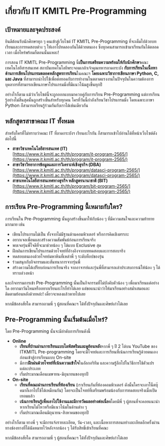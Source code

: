 # เกี่ยวกับ IT KMITL Pre-Programming

## เป้าหมายและจุดประสงค์
ยินดีต้อนรับนักศึกษาทุก ๆ คนเข้าสู่เว็บไซต์ IT KMITL Pre-Programming ที่จะเต็มไปด้วยบทเรียนและการทดสอบต่าง ๆ ให้เอาไปทดลองกันได้ด้วยตนเอง ซึ่งทุกคนสามารถเข้ามาเรียนกันได้ตลอดเวลา เมื่อไหร่พร้อมก็ตอนนั้นแหละ!

การสอน IT KMITL Pre-Programming นี้**เป็นการเตรียมความพร้อมให้กับนักศึกษา**คณะเทคโนโลยีสารสนเทศ สถาบันเทคโนโลยีพระจอมเกล้าเจ้าคุณทหารลาดกระบัง **กับการเรียนในเนื้อหาด้านการเขียนโปรแกรมตลอดหลักสูตรการเรียน**ในคณะฯ **โดยเฉพาะวิชาการเขียนภาษา Python, C, และ Java** ที่สามารถนำไปใช้เพื่อต่อยอดกับการทำงานในตลาดแรงงานในปัจจุบันในความต้องการบุคลากรที่สามารถเขียนภาษาโปรแกรมมิ่งที่มีแนวโน้มสูงขึ้นทุกปี

อย่างไรก็ตาม แม้ว่าเว็บไซต์นี้จะถูกออกแบบมาควบคู่กับการเรียน Pre-Programming แต่การเรียนรู้อย่างไม่สิ้นสุดนั้นถูกสร้างขึ้นสำหรับทุกคน ใครที่วันนี้กำลังเรียนวิชาโปรแกรมมิ่ง โดยเฉพาะภาษา Python ก็สามารถเรียนรู้ร่วมกันกับเราได้เช่นเดียวกัน


## หลักสูตรสาขาคณะ IT ทั้งหมด
สำหรับใครที่ไม่ทราบว่าคณะ IT ที่ลาดกระบังฯ เรียนอะไรกัน ก็สามารถเข้าไปอ่านได้ที่หน้าเว็บไซต์ดังต่อไปนี้

- **สาขาวิชาเทคโนโลยีสารสนเทศ (IT)**<br/>
[https://www.it.kmitl.ac.th/th/program/it-program-2565/](https://www.it.kmitl.ac.th/th/program/it-program-2565/)
- **สาขาวิชาวิทยาการข้อมูลและการวิเคราะห์เชิงธุรกิจ (DBA)**<br/>
[https://www.it.kmitl.ac.th/th/program/datasci-program-2565/](https://www.it.kmitl.ac.th/th/program/datasci-program-2565/)
- **สาขาเทคโนโลยีสารสนเทศทางธุรกิจ หลักสูตรนานาชาติ (BIT)**<br/>
[https://www.it.kmitl.ac.th/th/program/bit-program-2565/](https://www.it.kmitl.ac.th/th/program/bit-program-2565/)


## การเรียน Pre-Programming นี้เหมาะกับใคร?
การเรียนใน Pre-Programming นั้นถูกสร้างขึ้นมาให้กับน้อง ๆ ที่มีความสนใจและความท้าทายมากมาย เช่น

- เขียนโปรแกรมไม่เป็น ทั้งจากไม่มีฐานด้านคอมพิวเตอร์ หรือการคิดเชิงตรรกะ
- อยากเจอเพื่อนและสร้างความสัมพันธ์ก่อนการเรียนจริง
- พบเจอรุ่นพี่ใจดีที่จะมาช่วยน้อง ๆ ได้แบบ Exclusive สุด
- ฝึกฝนการเขียนโปรแกรมด้วยโจทย์ที่อ้างอิงจากบททดสอบและการสอบจริง
- ทดสอบตนเองด้วยโจทย์มหาหินที่เหล่าพี่ ๆ ระดับท็อปของรุ่น
- ร่วมสนุกกับกิจกรรมและสันทนาการจากรุ่นพี่
- สร้างความได้เปรียบก่อนการเรียนจริง จากอาจารย์และรุ่นพี่ที่สามารถเล่าประสบการณ์ให้น้อง ๆ ได้ทราบล่วงหน้า

และกิจกรรมการเข้า Pre-Programming นั้นเป็นกิจกรรมที่ไม่บังคับตัวน้อง ๆ เพื่อมาเรียนแต่อย่างใด อยากมาวันไหนหรืออยากเรียนอะไรก็ทำได้เลย แต่ขอแนะนำว่าให้มาเรียนอย่างสม่ำเสมอและติดตามย้อนหลังด้วยหล่ะ! เดี๋ยวจะหลงแล้วหายไปเลย

หากมีข้อสงสัยใด สามารถถามพี่ ๆ ผู้สอนที่คณะฯ ได้ทั้งปัจจุบันและศิษย์เก่าได้เลย

## Pre-Programming นั้นเริ่มต้นเมื่อไหร่?
โดย Pre-Programming นั้นจะมีลำดับการเรียนดังนี้

- **Online**
  - **เรียนที่บ้านผ่านการเรียนแบบไลฟ์สตรีมและดูย้อนหลัง**จากพี่ ๆ ปี 2 ได้บน YouTube ของ ITKMITL Pre-programming โดยจะมีโจทย์และการเรียนที่เน้นการเรียนรู้ด้วยตนเองก่อนเข้าสู่การเรียนแบบ On-site
  - มีการ**ฝึกฝนด้วยโจทย์ที่เน้นความเข้าใจ**ในอัลกอริทึม และความรู้ลึกไปในวิธีการใช้ตัวแปรแต่ละประเภท
  - เริ่มประมาณเดือนเมษายน-มิถุนายนของทุกปี
- **On-site**
  - **เรียนที่คณะผ่านการเรียนที่ห้องเรียน** (เราเรียนกันที่ห้องคอมพิวเตอร์ ดังนั้นใครจะเอาโน็ตบุ๊คมาก็เอาไปใช้ได้เหมือนกัน) โดยจะเป็นโจทย์ที่เตรียมพร้อมน้องกับการทดสอบจริงเมื่อเปิดเทอมแล้ว
  - **เน้นการเรียนรู้เพื่อเอาไปใช้งานและมีการวัดผลอย่างต่อเนื่อง**โดยมีพี่ ๆ ผู้สอนที่จะคอยแนะนำหากเรียนไม่ไหวหรือมีแนวโน้มในด้านต่าง ๆ
  - เริ่มประมาณเดือนมิถุนายน-สิงหาคมของทุกปี

อย่างไรก็ตาม ทางพี่ ๆ จะมีการแจ้งรายละเอียด, วัน-เวลา, และเนื้อหาการสอนอย่างละเอียดอีกครั้งผ่านทางช่องทางที่ได้นัดหมายไว้หลังจากน้อง ๆ ได้รับสิทธิ์เข้าเรียนที่คณะ

หากมีข้อสงสัยใด สามารถถามพี่ ๆ ผู้สอนที่คณะฯ ได้ทั้งปัจจุบันและศิษย์เก่าได้เลย
